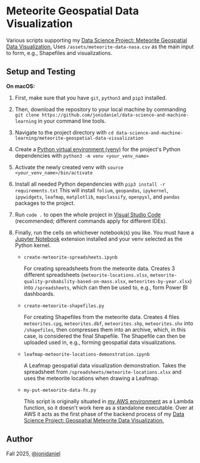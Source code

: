 # Meteorite Geospatial Data Visualization

Various scripts supporting my [Data Science Project: Meteorite Geospatial Data Visualization.](https://www.jonimakinen.com/mywork/meteorites-en.html) Uses `/assets/meteorite-data-nasa.csv` as the main input to form, e.g., Shapefiles and visualizations.

## Setup and Testing

**On macOS:**

1. First, make sure that you have `git`, `python3` and `pip3` installed.

2. Then, download the repository to your local machine by commanding `git clone https://github.com/jonidaniel/data-science-and-machine-learning` in your command line tools.

3. Navigate to the project directory with `cd data-science-and-machine-learning/meteorite-geospatial-data-visualization`

4. Create a [Python virtual environment (venv)](https://docs.python.org/3/library/venv.html) for the project's Python dependencies with `python3 -m venv <your_venv_name>`

5. Activate the newly created venv with `source <your_venv_name>/bin/activate`

6. Install all needed Python dependencies with `pip3 install -r requirements.txt` This will install `folium`, `geopandas`, `ipykernel`, `ipywidgets`, `leafmap`, `matplotlib`, `mapclassify`, `openpyxl`, and `pandas` packages to the project.

7. Run `code .` to open the whole project in [Visual Studio Code](https://code.visualstudio.com/) (recommended; different commands apply for different IDEs).

8. Finally, run the cells on whichever notebook(s) you like. You must have a [Jupyter Notebook](https://jupyter.org/) extension installed and your venv selected as the Python kernel.

   - `create-meteorite-spreadsheets.ipynb`

     For creating spreadsheets from the meteorite data. Creates 3 different spreadsheets (`meteorite-locations.xlsx`, `meteorite-quality-probability-based-on-mass.xlsx`, `meteorites-by-year.xlsx`) into `/spreadsheets`, which can then be used to, e.g., form Power BI dashboards.

   - `create-meteorite-shapefiles.py`

     For creating Shapefiles from the meteorite data. Creates 4 files `meteorites.cpg`, `meteorites.dbf`, `meteorites.shp`, `meteorites.shx` into `/shapefiles`, then compresses them into an archive, which, in this case, is considered the final Shapefile. The Shapefile can then be uploaded used in, e.g., forming geospatial data visualizations.

   - `leafmap-meteorite-locations-demonstration.ipynb`

     A Leafmap geospatial data visualization demonstration. Takes the spreadsheet from `/spreadsheets/meteorite-locations.xlsx` and uses the meteorite locations when drawing a Leafmap.

   - `my-put-meteorite-data-fn.py`

     This script is originally situated in [my AWS environment](https://github.com/jonidaniel/my-aws-environment) as a Lambda function, so it doesn't work here as a standalone executable. Over at AWS it acts as the first phase of the backend process of my [Data Science Project: Geospatial Meteorite Data Visualization.](https://www.jonimakinen.com/mywork/meteorites-fi.html)

## Author

Fall 2025, [@jonidaniel](https://github.com/jonidaniel)
